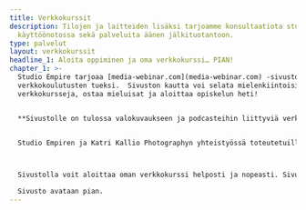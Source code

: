 ```yaml
---
title: Verkkokurssit
description: Tilojen ja laitteiden lisäksi tarjoamme konsultaatiota studion
  käyttöönotossa sekä palveluita äänen jälkituotantoon.
type: palvelut
layout: verkkokurssit
headline_1: Aloita oppiminen ja oma verkkokurssi… PIAN!
chapter_1: >-
  Studio Empire tarjoaa [media-webinar.com](media-webinar.com) -sivustoa
  verkkokoulutusten tueksi.  Sivuston kautta voi selata mielenkiintoisia
  verkkokursseja, ostaa mieluisat ja aloittaa opiskelun heti! 


  **Sivustolle on tulossa valokuvaukseen ja podcasteihin liittyviä verkkokursseja.**


  Studio Empiren ja Katri Kallio Photographyn yhteistyössä toteutetuilla verkkokursseilla opit käyttämään järjestelmäkameraasi sekä ottamaan myyviä tuote- ja henkilökuvia! Verkkokurssi on pian ostettavissa!



  Sivustolla voit aloittaa oman verkkokurssi helposti ja nopeasti. Sivuston kautta  voi selata kurssitarjontaa, ostaa mielenkiintoiset kurssit ja aloittaa opiskelun, siirtymättä sivustolta mihinkään!

  Sivusto avataan pian.
---
```

